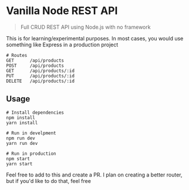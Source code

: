 # Vanilla Node REST API

> Full CRUD REST API using Node.js with no framework

This is for learning/experimental purposes. In most cases, you would use something like Express in a production project

```
# Routes
GET      /api/products
POST     /api/products
GET      /api/products/:id
PUT      /api/products/:id
DELETE   /api/products/:id

```

## Usage

```
# Install dependencies
npm install
yarn install

# Run in develpment
npm run dev
yarn run dev

# Run in production
npm start
yarn start
```

Feel free to add to this and create a PR. I plan on creating a better router, but if you'd like to do that, feel free
